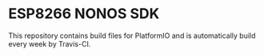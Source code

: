 ESP8266 NONOS SDK
=================
This repository contains build files for PlatformIO and is automatically build every week by Travis-CI.

